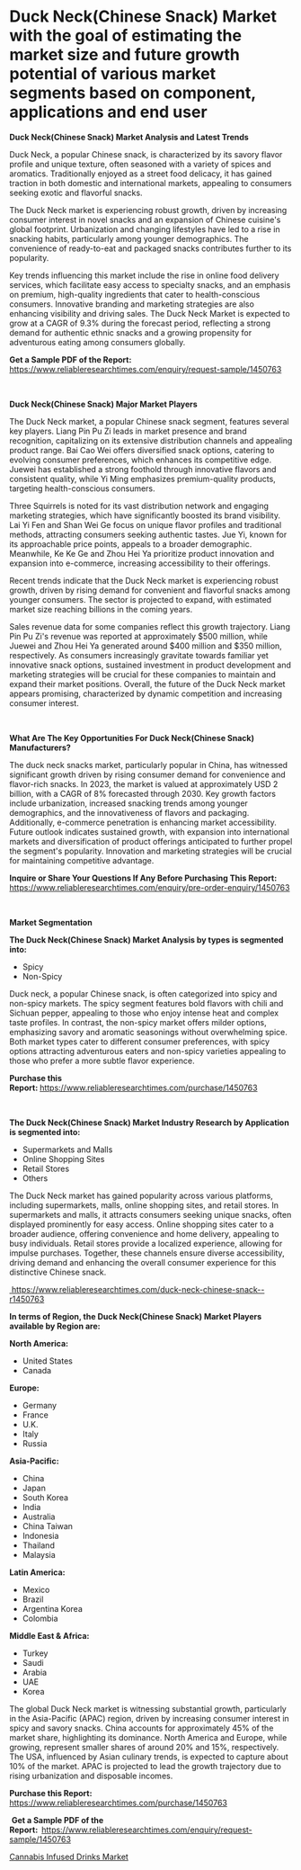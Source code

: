 <p><h1>Duck Neck(Chinese Snack) Market with the goal of estimating the market size and future growth potential of various market segments based on component, applications and end user</h1></p><p><strong>Duck Neck(Chinese Snack) Market Analysis and Latest Trends</strong></p>
<p><p>Duck Neck, a popular Chinese snack, is characterized by its savory flavor profile and unique texture, often seasoned with a variety of spices and aromatics. Traditionally enjoyed as a street food delicacy, it has gained traction in both domestic and international markets, appealing to consumers seeking exotic and flavorful snacks.</p><p>The Duck Neck market is experiencing robust growth, driven by increasing consumer interest in novel snacks and an expansion of Chinese cuisine's global footprint. Urbanization and changing lifestyles have led to a rise in snacking habits, particularly among younger demographics. The convenience of ready-to-eat and packaged snacks contributes further to its popularity.</p><p>Key trends influencing this market include the rise in online food delivery services, which facilitate easy access to specialty snacks, and an emphasis on premium, high-quality ingredients that cater to health-conscious consumers. Innovative branding and marketing strategies are also enhancing visibility and driving sales. The Duck Neck Market is expected to grow at a CAGR of 9.3% during the forecast period, reflecting a strong demand for authentic ethnic snacks and a growing propensity for adventurous eating among consumers globally.</p></p>
<p><strong>Get a Sample PDF of the Report:&nbsp;</strong> <a href="https://www.reliableresearchtimes.com/enquiry/request-sample/1450763?utm_campaign=2304&utm_medium=2&utm_source=Github&utm_content=ia&utm_term=15022025&utm_id=duck-neckchinese-snack">https://www.reliableresearchtimes.com/enquiry/request-sample/1450763</a></p>
<p>&nbsp;</p>
<p><strong>Duck Neck(Chinese Snack) Major Market Players</strong></p>
<p><p>The Duck Neck market, a popular Chinese snack segment, features several key players. Liang Pin Pu Zi leads in market presence and brand recognition, capitalizing on its extensive distribution channels and appealing product range. Bai Cao Wei offers diversified snack options, catering to evolving consumer preferences, which enhances its competitive edge. Juewei has established a strong foothold through innovative flavors and consistent quality, while Yi Ming emphasizes premium-quality products, targeting health-conscious consumers.</p><p>Three Squirrels is noted for its vast distribution network and engaging marketing strategies, which have significantly boosted its brand visibility. Lai Yi Fen and Shan Wei Ge focus on unique flavor profiles and traditional methods, attracting consumers seeking authentic tastes. Jue Yi, known for its approachable price points, appeals to a broader demographic. Meanwhile, Ke Ke Ge and Zhou Hei Ya prioritize product innovation and expansion into e-commerce, increasing accessibility to their offerings.</p><p>Recent trends indicate that the Duck Neck market is experiencing robust growth, driven by rising demand for convenient and flavorful snacks among younger consumers. The sector is projected to expand, with estimated market size reaching billions in the coming years.</p><p>Sales revenue data for some companies reflect this growth trajectory. Liang Pin Pu Zi's revenue was reported at approximately $500 million, while Juewei and Zhou Hei Ya generated around $400 million and $350 million, respectively. As consumers increasingly gravitate towards familiar yet innovative snack options, sustained investment in product development and marketing strategies will be crucial for these companies to maintain and expand their market positions. Overall, the future of the Duck Neck market appears promising, characterized by dynamic competition and increasing consumer interest.</p></p>
<p>&nbsp;</p>
<p><strong>What Are The Key Opportunities For Duck Neck(Chinese Snack) Manufacturers?</strong></p>
<p><p>The duck neck snacks market, particularly popular in China, has witnessed significant growth driven by rising consumer demand for convenience and flavor-rich snacks. In 2023, the market is valued at approximately USD 2 billion, with a CAGR of 8% forecasted through 2030. Key growth factors include urbanization, increased snacking trends among younger demographics, and the innovativeness of flavors and packaging. Additionally, e-commerce penetration is enhancing market accessibility. Future outlook indicates sustained growth, with expansion into international markets and diversification of product offerings anticipated to further propel the segment's popularity. Innovation and marketing strategies will be crucial for maintaining competitive advantage.</p></p>
<p><strong>Inquire or Share Your Questions If Any Before Purchasing This Report:</strong> <a href="https://www.reliableresearchtimes.com/enquiry/pre-order-enquiry/1450763?utm_campaign=2304&utm_medium=2&utm_source=Github&utm_content=ia&utm_term=15022025&utm_id=duck-neckchinese-snack">https://www.reliableresearchtimes.com/enquiry/pre-order-enquiry/1450763</a></p>
<p>&nbsp;</p>
<p><strong>Market Segmentation</strong></p>
<p><strong>The Duck Neck(Chinese Snack) Market Analysis by types is segmented into:</strong></p>
<p><ul><li>Spicy</li><li>Non-Spicy</li></ul></p>
<p><p>Duck neck, a popular Chinese snack, is often categorized into spicy and non-spicy markets. The spicy segment features bold flavors with chili and Sichuan pepper, appealing to those who enjoy intense heat and complex taste profiles. In contrast, the non-spicy market offers milder options, emphasizing savory and aromatic seasonings without overwhelming spice. Both market types cater to different consumer preferences, with spicy options attracting adventurous eaters and non-spicy varieties appealing to those who prefer a more subtle flavor experience.</p></p>
<p><strong>Purchase this Report:&nbsp;</strong><a href="https://www.reliableresearchtimes.com/purchase/1450763?utm_campaign=2304&utm_medium=2&utm_source=Github&utm_content=ia&utm_term=15022025&utm_id=duck-neckchinese-snack">https://www.reliableresearchtimes.com/purchase/1450763</a></p>
<p>&nbsp;</p>
<p><strong>The Duck Neck(Chinese Snack) Market Industry Research by Application is segmented into:</strong></p>
<p><ul><li>Supermarkets and Malls</li><li>Online Shopping Sites</li><li>Retail Stores</li><li>Others</li></ul></p>
<p><p>The Duck Neck market has gained popularity across various platforms, including supermarkets, malls, online shopping sites, and retail stores. In supermarkets and malls, it attracts consumers seeking unique snacks, often displayed prominently for easy access. Online shopping sites cater to a broader audience, offering convenience and home delivery, appealing to busy individuals. Retail stores provide a localized experience, allowing for impulse purchases. Together, these channels ensure diverse accessibility, driving demand and enhancing the overall consumer experience for this distinctive Chinese snack.</p></p>
<p><a href="https://www.reliableresearchtimes.com/duck-neck-chinese-snack--r1450763?utm_campaign=2304&utm_medium=2&utm_source=Github&utm_content=ia&utm_term=15022025&utm_id=duck-neckchinese-snack">&nbsp;https://www.reliableresearchtimes.com/duck-neck-chinese-snack--r1450763</a></p>
<p><strong>In terms of Region, the Duck Neck(Chinese Snack) Market Players available by Region are:</strong></p>
<p>
    <p> <strong> North America: </strong>
        <ul>
            <li>United States</li>
            <li>Canada</li>
        </ul>
        </p> 
    <p> <strong> Europe: </strong>
        <ul>
            <li>Germany</li>
            <li>France</li>
            <li>U.K.</li>
            <li>Italy</li>
            <li>Russia</li>
        </ul>
        </p> 
    <p> <strong> Asia-Pacific: </strong>
        <ul>
            <li>China</li>
            <li>Japan</li>
            <li>South Korea</li>
            <li>India</li>
            <li>Australia</li>
            <li>China Taiwan</li>
            <li>Indonesia</li>
            <li>Thailand</li>
            <li>Malaysia</li>
        </ul>
        </p> 
    <p> <strong> Latin America: </strong>
        <ul>
            <li>Mexico</li>
            <li>Brazil</li>
            <li>Argentina Korea</li>
            <li>Colombia</li>
        </ul>
        </p> 
    <p> <strong> Middle East & Africa: </strong>
        <ul>
            <li>Turkey</li>
            <li>Saudi</li>
            <li>Arabia</li>
            <li>UAE</li>
            <li>Korea</li>
        </ul>
    </p>
    </p>
<p><p>The global Duck Neck market is witnessing substantial growth, particularly in the Asia-Pacific (APAC) region, driven by increasing consumer interest in spicy and savory snacks. China accounts for approximately 45% of the market share, highlighting its dominance. North America and Europe, while growing, represent smaller shares of around 20% and 15%, respectively. The USA, influenced by Asian culinary trends, is expected to capture about 10% of the market. APAC is projected to lead the growth trajectory due to rising urbanization and disposable incomes.</p></p>
<p><strong>Purchase this Report: </strong><a href="https://www.reliableresearchtimes.com/purchase/1450763?utm_campaign=2304&utm_medium=2&utm_source=Github&utm_content=ia&utm_term=15022025&utm_id=duck-neckchinese-snack">https://www.reliableresearchtimes.com/purchase/1450763</a></p>
<p>&nbsp;<strong>Get a Sample PDF of the Report:&nbsp;&nbsp;</strong><a href="https://www.reliableresearchtimes.com/enquiry/request-sample/1450763?utm_campaign=2304&utm_medium=2&utm_source=Github&utm_content=ia&utm_term=15022025&utm_id=duck-neckchinese-snack">https://www.reliableresearchtimes.com/enquiry/request-sample/1450763</a></p>
<p><strong></strong></p>
<p><p><a href="https://github.com/chungwimbu4/Market-Research-Report-List-1/blob/main/cannabis-infused-drinks-market.md?utm_campaign=2304&utm_medium=2&utm_source=Github&utm_content=ia&utm_term=15022025&utm_id=duck-neckchinese-snack">Cannabis Infused Drinks Market</a></p></p>